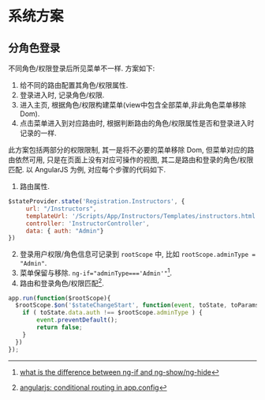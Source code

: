# 系统方案

## 分角色登录

不同角色/权限登录后所见菜单不一样. 方案如下:

1. 给不同的路由配置其角色/权限属性.
2. 登录进入时, 记录角色/权限.
3. 进入主页, 根据角色/权限构建菜单(view中包含全部菜单,非此角色菜单移除 Dom).
4. 点击菜单进入到对应路由时, 根据判断路由的角色/权限属性是否和登录进入时记录的一样.

此方案包括两部分的权限限制, 其一是将不必要的菜单移除 Dom, 但菜单对应的路由依然可用, 只是在页面上没有对应可操作的视图, 其二是路由和登录的角色/权限匹配. 以 AngularJS 为例, 对应每个步骤的代码如下.

1. 路由属性.

```javascript
$stateProvider.state('Registration.Instructors', {
     url: "/Instructors",
     templateUrl: '/Scripts/App/Instructors/Templates/instructors.html',
     controller: 'InstructorController',
     data: { auth: "Admin"}
})
```

2. 登录用户权限/角色信息可记录到 `rootScope` 中, 比如 `rootScope.adminType = "Admin"`.
3. 菜单保留与移除. `ng-if="adminType==='Admin'"`[^AngularJSDifferenceNgifNgshow].
4. 路由和登录角色/权限匹配[^AngularJSConditionalRouting].

```javascript
app.run(function($rootScope){
  $rootScope.$on('$stateChangeStart', function(event, toState, toParams, fromState, fromParams){
    if ( toState.data.auth !== $rootScope.adminType ) {
        event.preventDefault();
        return false;
    }
  })
});
```

[^AngularJSConditionalRouting]: [angularjs: conditional routing in app.config](http://stackoverflow.com/questions/20978248/angularjs-conditional-routing-in-app-config)
[^AngularJSDifferenceNgifNgshow]: [what is the difference between ng-if and ng-show/ng-hide](http://stackoverflow.com/questions/19177732/what-is-the-difference-between-ng-if-and-ng-show-ng-hide)


